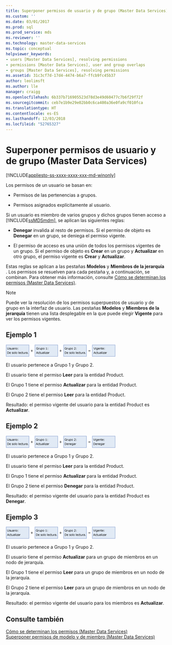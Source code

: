 ```yaml
---
title: Superponer permisos de usuario y de grupo (Master Data Services) | Microsoft Docs
ms.custom: ''
ms.date: 03/01/2017
ms.prod: sql
ms.prod_service: mds
ms.reviewer: ''
ms.technology: master-data-services
ms.topic: conceptual
helpviewer_keywords:
- users [Master Data Services], resolving permissions
- permissions [Master Data Services], user and group overlaps
- groups [Master Data Services], resolving permissions
ms.assetid: 31c3cf7d-17d4-4474-b6a7-ffcb9fc45b37
author: leolimsft
ms.author: lle
manager: craigg
ms.openlocfilehash: 6b337b716905523d78d3e49d60477c7b6f29f72f
ms.sourcegitcommit: ceb7e1b9e29e02bb0c6ca400a36e0fa9cf010fca
ms.translationtype: HT
ms.contentlocale: es-ES
ms.lasthandoff: 12/03/2018
ms.locfileid: "52765327"
---
```

# <a name="overlapping-user-and-group-permissions-master-data-services"></a>Superponer permisos de usuario y de grupo (Master Data Services)

[!INCLUDE[appliesto-ss-xxxx-xxxx-xxx-md-winonly](../includes/appliesto-ss-xxxx-xxxx-xxx-md-winonly.md)]

  Los permisos de un usuario se basan en:  
  
-   Permisos de las pertenencias a grupos.  
  
-   Permisos asignados explícitamente al usuario.  
  
 Si un usuario es miembro de varios grupos y dichos grupos tienen acceso a [!INCLUDE[ssMDSmdm](../includes/ssmdsmdm-md.md)], se aplican las siguientes reglas:  
  
-   **Denegar** invalida al resto de permisos. Si el permiso de objeto es **Denegar** en un grupo, se deniega el permiso vigente.  
  
-   El permiso de acceso es una unión de todos los permisos vigentes de un grupo. Si el permiso de objeto es **Crear** en un grupo y **Actualizar** en otro grupo, el permiso vigente es **Crear** y **Actualizar**.  
  
 Estas reglas se aplican a las pestañas **Modelos** y **Miembros de la jerarquía** . Los permisos se resuelven para cada pestaña y, a continuación, se combinan. Para obtener más información, consulte [Cómo se determinan los permisos &#40;Master Data Services&#41;](../master-data-services/how-permissions-are-determined-master-data-services.md).  
  
> [!NOTE]  
>  Puede ver la resolución de los permisos superpuestos de usuario y de grupo en la interfaz de usuario. Las pestañas **Modelos** y **Miembros de la jerarquía** tienen una lista desplegable en la que puede elegir **Vigente** para ver los permisos vigentes.  
  
## <a name="example-1"></a>Ejemplo 1  
 ![mds_conc_user_group_ex_1](../master-data-services/media/mds-conc-user-group-ex-1.gif "mds_conc_user_group_ex_1")  
  
 El usuario pertenece a Grupo 1 y Grupo 2.  
  
 El usuario tiene el permiso **Leer** para la entidad Product.  
  
 El Grupo 1 tiene el permiso **Actualizar** para la entidad Product.  
  
 El Grupo 2 tiene el permiso **Leer** para la entidad Product.  
  
 Resultado: el permiso vigente del usuario para la entidad Product es **Actualizar**.  
  
## <a name="example-2"></a>Ejemplo 2  
 ![mds_conc_user_group_ex_2](../master-data-services/media/mds-conc-user-group-ex-2.gif "mds_conc_user_group_ex_2")  
  
 El usuario pertenece a Grupo 1 y Grupo 2.  
  
 El usuario tiene el permiso **Leer** para la entidad Product.  
  
 El Grupo 1 tiene el permiso **Actualizar** para la entidad Product.  
  
 El Grupo 2 tiene el permiso **Denegar** para la entidad Product.  
  
 Resultado: el permiso vigente del usuario para la entidad Product es **Denegar**.  
  
## <a name="example-3"></a>Ejemplo 3  
 ![mds_conc_user_group_ex_3](../master-data-services/media/mds-conc-user-group-ex-3.gif "mds_conc_user_group_ex_3")  
  
 El usuario pertenece a Grupo 1 y Grupo 2.  
  
 El usuario tiene el permiso **Actualizar** para un grupo de miembros en un nodo de jerarquía.  
  
 El Grupo 1 tiene el permiso **Leer** para un grupo de miembros en un nodo de la jerarquía.  
  
 El Grupo 2 tiene el permiso **Leer** para un grupo de miembros en un nodo de la jerarquía.  
  
 Resultado: el permiso vigente del usuario para los miembros es **Actualizar**.  
  
## <a name="see-also"></a>Consulte también  
 [Cómo se determinan los permisos &#40;Master Data Services&#41;](../master-data-services/how-permissions-are-determined-master-data-services.md)   
 [Superponer permisos de modelo y de miembro &#40;Master Data Services&#41;](../master-data-services/overlapping-model-and-member-permissions-master-data-services.md)  
  
  
